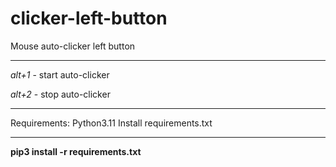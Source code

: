 # clicker-left-button
Mouse auto-clicker left button
__________________________________________________
_alt+1_ - start auto-clicker

_alt+2_ - stop auto-clicker
__________________________________________________
Requirements: Python3.11
Install requirements.txt
__________________________________________________
**pip3 install -r requirements.txt**
